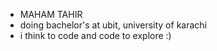 - MAHAM TAHIR
- doing bachelor's at ubit, university of karachi 
- i think to code and code to explore :)


<!---
MahamTahir31/MahamTahir31 is a ✨ special ✨ repository because its `README.md` (this file) appears on your GitHub profile.
You can click the Preview link to take a look at your changes.
--->
